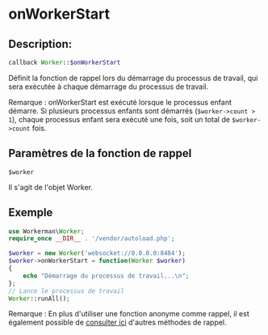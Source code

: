 # onWorkerStart
## Description:
```php
callback Worker::$onWorkerStart
```

Définit la fonction de rappel lors du démarrage du processus de travail, qui sera exécutée à chaque démarrage du processus de travail.

Remarque : onWorkerStart est exécuté lorsque le processus enfant démarre. Si plusieurs processus enfants sont démarrés (```$worker->count > 1```), chaque processus enfant sera exécuté une fois, soit un total de ```$worker->count``` fois.


## Paramètres de la fonction de rappel

 ``` $worker ```

Il s'agit de l'objet Worker.


## Exemple

```php
use Workerman\Worker;
require_once __DIR__ . '/vendor/autoload.php';

$worker = new Worker('websocket://0.0.0.0:8484');
$worker->onWorkerStart = function(Worker $worker)
{
    echo "Démarrage du processus de travail...\n";
};
// Lance le processus de travail
Worker::runAll();
```

Remarque : En plus d'utiliser une fonction anonyme comme rappel, il est également possible de [consulter ici](../faq/callback_methods.md) d'autres méthodes de rappel.
